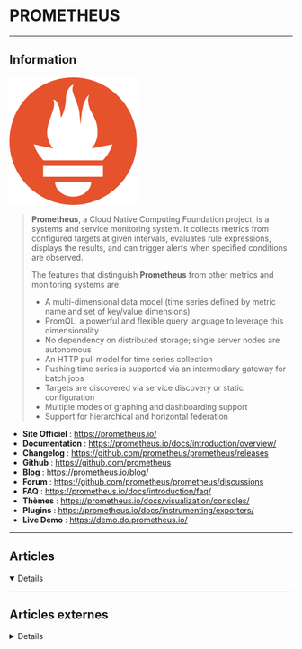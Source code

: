 # PROMETHEUS
----

## <i class="fa-solid fa-hashtag"></i> Information

![Logo](../../_media/apps/prometheus/prometheus-logo.svg ':size=250 :no-zoom')


> <i class="fa-solid fa-quote-left"></i> **Prometheus**, a Cloud Native Computing Foundation project, is a systems and service monitoring system. It collects metrics from configured targets at given intervals, evaluates rule expressions, displays the results, and can trigger alerts when specified conditions are observed.
>
> The features that distinguish **Prometheus** from other metrics and monitoring systems are:
>
> - A multi-dimensional data model (time series defined by metric name and set of key/value dimensions)
> - PromQL, a powerful and flexible query language to leverage this dimensionality
> - No dependency on distributed storage; single server nodes are autonomous
> - An HTTP pull model for time series collection
> - Pushing time series is supported via an intermediary gateway for batch jobs
> - Targets are discovered via service discovery or static configuration
> - Multiple modes of graphing and dashboarding support
> - Support for hierarchical and horizontal federation <i class="fa-solid fa-quote-left fa-rotate-180"></i>


- <i class="fa-solid fa-globe"></i> **Site Officiel** : https://prometheus.io/
- <i class="fa-solid fa-book"></i> **Documentation** : https://prometheus.io/docs/introduction/overview/
- <i class="fa-solid fa-file-circle-question"></i> **Changelog** : https://github.com/prometheus/prometheus/releases
- <i class="fa-brands fa-github"></i> **Github** : https://github.com/prometheus
- <i class="fab fa-blogger-b"></i> **Blog** : https://prometheus.io/blog/
- <i class="fas fa-comments"></i> **Forum** : https://github.com/prometheus/prometheus/discussions
- <i class="far fa-question-circle"></i> **FAQ** : https://prometheus.io/docs/introduction/faq/
- <i class="far fa-calendar-alt"></i> **Thèmes** : https://prometheus.io/docs/visualization/consoles/
- <i class="fas fa-tools"></i> **Plugins** : https://prometheus.io/docs/instrumenting/exporters/
- <i class="far fa-calendar-alt"></i> **Live Demo** : https://demo.do.prometheus.io/

---

## <i class="fa-regular fa-newspaper"></i> Articles

<details open>

</details>

---

## <i class="fa-solid fa-glasses"></i> Articles externes

<details>

- [[Tutoriel] Installer Prometheus/Grafana sans Docker](https://blog.zwindler.fr/2019/11/12/tutoriel-installer-prometheus-grafana-sans-docker/)
- [5 examples of Prometheus monitoring success](https://opensource.com/article/18/9/prometheus-operational-advantage)
- [5 steps to build a self-healing server with Alertmanager](https://developers.redhat.com/articles/2023/10/04/5-steps-build-self-healing-server-alertmanager#the_concepts_of_event_driven_and_self_healing)
- [Achieving Multi-Tenancy in Monitoring With Prometheus: The Mighty Thanos Receiver](https://dzone.com/articles/achieving-multi-tenancy-in-monitoring-with-prometh)
- [Alerting with Prometheus](http://blog.networktocode.com/post/prometheus_alerting/)
- [An Intro to PromQL: Basic Concepts & Examples](https://logz.io/blog/promql-examples-introduction/)
- [An introduction to monitoring with Prometheus](https://opensource.com/article/19/11/introduction-monitoring-prometheus)
- [An Open Source Prometheus Tutorial for System and Docker Monitoring](https://logz.io/blog/prometheus-tutorial-docker-monitoring/)
- [Better Prometheus rate() Function with VictoriaMetrics](https://www.percona.com/blog/2020/02/28/better-prometheus-rate-function-with-victoriametrics/)
- [Comment prendre un peu de Python pour faire un Exporter Prometheus](https://www.dadall.info/article643/comment-prendre-un-peu-de-python-pour-faire-un-exporter-prometheus)
- [Débuter avec Prometheus et se former](https://xavki.blog/debuter-avec-prometheus-et-se-former/)
- [Découverte de l’outil de supervision Prometheus](http://linuxfr.org/news/decouverte-de-l-outil-de-supervision-prometheus)
- [Découverte de Prometheus et Grafana](https://journaldunadminlinux.fr/tutoriel-decouverte-de-prometheus-et-grafana/)
- [Designing Prometheus Metrics](https://dzone.com/articles/designing-prometheus-metrics)
- [Discover Applications Running on Kubernetes With Prometheus](https://dzone.com/articles/discover-applications-running-on-kubernetes-with-p)
- [Exemple d’utilisation de Prometheus et Grafana pour le monitoring d’un cluster Kubernetes](https://blog.octo.com/exemple-dutilisation-de-prometheus-et-grafana-pour-le-monitoring-dun-cluster-kubernetes/)
- [Explore Prometheus Metrics with Logz.io Infrastructure Monitoring](https://logz.io/blog/infrastructure-monitoring-metrics-explore/)
- [Extending PMM’s Prometheus Configuration](https://www.percona.com/blog/2020/03/23/extending-pmm-prometheus-configuration/)
- [Getting Jaeger’s Java Client Internal Metrics Into Prometheus](https://dzone.com/articles/getting-jaegers-java-client-internal-metrics-into)
- [Getting Started on Monitoring with Prometheus and Grafana](https://technology.amis.nl/2018/09/25/getting-started-on-monitoring-with-prometheus-and-grafana/)
- [Getting Started with Prometheus – Part 1](http://www.oznetnerd.com/getting-started-prometheus-part-2/)
- [Getting Started with Prometheus – Part 2](http://www.oznetnerd.com/getting-started-docker-part-2/)
- [Getting started with Prometheus](https://opensource.com/article/18/12/introduction-prometheus)
- [Grafana & Prometheus: A Match Made in Heaven?](https://logz.io/blog/prometheus-and-grafana-a-match-made-in-heaven/)
- [Hitchhiker’s guide to Prometheus (Part 1)](https://epsagon.com/observability/hitchhikers-guide-to-prometheus-part-1/)
- [Hitchhiker’s guide to Prometheus (Part 2)](https://epsagon.com/observability/hitchhikers-guide-to-prometheus-part-2/)
- [How Prometheus Helps to Monitor a Kubernetes Deployment](https://opensourceforu.com/2020/06/how-prometheus-helps-to-monitor-a-kubernetes-deployment/)
- [How to Build a Scalable Prometheus Architecture](https://logz.io/blog/devops/prometheus-architecture-at-scale/)
- [How to Install and Configure Prometheus Alert Manager on Ubuntu 20.04 LTS](https://linuxhint.com/install-configure-prometheus-alert-manager-ubuntu/)
- [How to Install Prometheus and node_exporter on CentOS 7](https://www.howtoforge.com/tutorial/how-to-install-prometheus-and-node-exporter-on-centos-7/)
- [How to install Prometheus in Debian 11 or Ubuntu 20.04](https://www.how2shout.com/linux/how-to-install-prometheus-in-debian-11-or-ubuntu-20-04/)
- [How to Install Prometheus Monitoring and node_exporter on CentOS 8](https://www.howtoforge.com/tutorial/how-to-install-prometheus-and-node-exporter-on-centos-8/)
- [How to Install Prometheus on CentOS 8 / RHEL 8](https://www.linuxtechi.com/install-prometheus-monitoring-tool-centos-8-rhel-8/)
- [How To Install Prometheus on Ubuntu 18.04 LTS](https://www.howtoforge.com/tutorial/monitor-ubuntu-server-with-prometheus/)
- [How To Install Prometheus on Ubuntu 18.04 LTS](https://www.linux.com/learn/how-install-prometheus-ubuntu-1804-lts)
- [How to Install Prometheus on Ubuntu 18.04](https://linoxide.com/linux-how-to/install-prometheus-ubuntu/)
- [How to Install Prometheus System Monitoring Tool on Ubuntu 20.04](https://www.howtoforge.com/how-to-install-prometheus-on-ubuntu-20-04/)
- [How to make a dashboard](https://kennethgibson.dev/how-to-make-a-dashboard/)
- [How To Monitor BIND DNS server with Prometheus and Grafana](https://computingforgeeks.com/how-to-monitor-bind-dns-server-with-prometheus-and-grafana/)
- [How to Monitor Kubernetes Cluster with Prometheus and Grafana](https://linoxide.com/linux-how-to/monitor-kubernetes-cluster-prometheus-grafana/)
- [How to Monitor MongoDB with Prometheus & ClusterControl](https://severalnines.com/blog/how-monitor-mongodb-prometheus-clustercontrol)
- [How to set up and experiment with Prometheus remote-write](https://developers.redhat.com/articles/2023/11/30/how-set-and-experiment-prometheus-remote-write)
- [How to Setup Monitoring for Docker Containers using Prometheus](https://linoxide.com/containers/setup-monitoring-docker-containers-prometheus/)
- [How To Setup Prometheus Monitoring On Kubernetes Cluster](https://devopscube.com/setup-prometheus-monitoring-on-kubernetes/)
- [How To Upgrade Prometheus 1.x to Prometheus 2.0 On Ubuntu 16.04](https://www.digitalocean.com/community/tutorials/how-to-upgrade-prometheus-1-x-to-prometheus-2-0-on-ubuntu-16-04)
- [Infrastructure & System Monitoring using Prometheus](https://www.slideshare.net/MarcoPas1/infrastructure-system-monitoring-using-prometheus)
- [Infrastructure Monitoring Tutorial: Getting Started Sending Prometheus Metrics](https://logz.io/blog/infrastructure-monitoring-tutorial-getting-started-sending-prometheus-metrics/)
- [Install Prometheus in Ubuntu 20.04](https://linuxhint.com/install_prometheus_ubuntu/)
- [Installer Grafana, Prometheus et Node Exporter](https://www.dadall.info/article629/installer-grafana-prometheus-et-node-exporter)
- [Installer mysqld_export pour Prometheus et Grafana](https://www.dadall.info/article628/installer-mysqld-export-pour-prometheus-et-grafana)
- [Integrating Azure Monitor Metrics to Prometheus Time-Series Database With Azure Exporter](https://dzone.com/articles/integrating-azure-monitor-metrics-to-prometheus-ti)
- [Introduction to instrumenting applications with Prometheus](https://sysdig.com/blog/introduction-instrumenting-applications-prometheus/)
- [Introduction to PromQL](https://blog.networktocode.com/post/promql_for_network_telemetry/)
- [Kubernetes monitoring with Prometheus, the ultimate guide](https://sysdig.com/blog/kubernetes-monitoring-prometheus/)
- [Kubernetes Prometheus Best Practices](https://vmblog.com/archive/2020/02/24/kubernetes-prometheus-best-practices.aspx)
- [L'alerting avec Prometheus](https://www.dadall.info/article639/l-alerting-avec-prometheus)
- [MicroProfile Metrics with Prometheus and Grafana [Video]](https://dzone.com/articles/microprofile-metrics-with-prometheus-and-grafana)
- [Monitoring MySQL / MariaDB with Prometheus in five minutes](https://computingforgeeks.com/monitoring-mysql-mariadb-with-prometheus-in-five-minutes/)
- [Monitoring MySQL Replication lag with Prometheus & pt-heartbeat](https://www.slideshare.net/roidelapluie/monitoring-mysql-replication-lag-with-prometheus-ptheartbeat)
- [Monitoring MySQL with Prometheus and Grafana](https://www.slideshare.net/roidelapluie/monitoring-mysql-with-prometheus-and-grafana)
- [Monitoring MySQL with Prometheus, Grafana and Percona Dashboards](https://www.slideshare.net/roidelapluie/monitoring-mysql-with-prometheus-grafana-and-percona-dashbaords)
- [Monitoring S.M.A.R.T. Metrics with Prometheus and PMM](https://www.percona.com/blog/2018/09/03/monitoring-smart-metrics-with-prometheus-and-pmm/)
- [Monitoring Websites with Telegraf and Prometheus](http://blog.networktocode.com/post/monitoring_websites_with_telegraf_and_prometheus/)
- [Percona Monitoring and Management, Meet Prometheus Alertmanager](https://www.percona.com/blog/2020/02/21/percona-monitoring-and-management-meet-prometheus-alertmanger/)
- [Plomberie et écosystème Prometheus](https://www.youtube.com/watch?v=GvWxogZtQFs)
- [Présentation du logiciel Prometheus](https://www.worteks.com/2020/09/01/presentation-du-logiciel-prometheus/)
- [PROMETHEUS - 1. INTRODUCTION ET INSTALLATION](https://www.youtube.com/watch?v=ti0YEPZAxMk)
- [PROMETHEUS - 14. HAPROXY EXPORTER ET DASHBOARD](https://www.youtube.com/watch?v=3krW1mZ3IOc)
- [PROMETHEUS - 35. LES FEDERATIONS DE SERVEURS (CLUSTER)](https://www.youtube.com/watch?v=Vz_BTmvD8P4)
- [PROMETHEUS - 5. NODE EXPORTER : INSTALLATION](https://www.youtube.com/watch?v=GemiZs4G4vM)
- [PROMETHEUS - 8. PROMQL : BY LES REGROUPEMENTS](https://www.youtube.com/watch?v=ImWf1LsycFY)
- [PROMETHEUS & CONSUL](https://blog.wescale.fr/2017/06/30/prometheus-consul/)
- [Prometheus 2 Times Series Storage Performance Analyses](https://www.percona.com/blog/2018/09/20/prometheus-2-times-series-storage-performance-analyses/)
- [Prometheus and Grafana Integration With Java Applications](https://dzone.com/articles/grafana-and-prometheus-integration-with-java-base)
- [Prometheus anomaly detection](https://next.redhat.com/2019/11/18/prometheus-anomaly-detection/)
- [Prometheus at Scale – Part 1](https://dzone.com/articles/prometheus-at-scale-part-one)
- [Prometheus Blackbox: What? Why? How?](https://dzone.com/articles/prometheus-blackbox-what-why-how)
- [Prometheus by Example](https://codeburst.io/prometheus-by-example-4804ab86e741)
- [Prometheus Cheat Sheet - How to Join Multiple Metrics (Vector Matching)](https://iximiuz.com/en/posts/prometheus-vector-matching/)
- [Prometheus Monitoring with Open Source Grafana](https://logz.io/blog/prometheus-monitoring/)
- [PROMETHEUS STARTER KIT](https://blog.wescale.fr/2019/07/19/prometheus-starter-kit/)
- [Prometheus vs Nagios](https://logz.io/blog/prometheus-vs-nagios-metrics/)
- [Prometheus vs. CloudWatch for Cloud Native Applications](https://dzone.com/articles/prometheus-vs-cloudwatch-for-cloud-native-applicat)
- [Prometheus vs. InfluxDB: A Monitoring Comparison](https://logz.io/blog/prometheus-influxdb/)
- [Prometheus, de la technique au business](https://www.youtube.com/watch?v=LzQasUN661A)
- [Prometheus: Fill in Data for New Recording Rules](https://jessicagreben.medium.com/prometheus-fill-in-data-for-new-recording-rules-30a14ccb8467)
- [PROMQL FOR HUMANS](https://timber.io/blog/promql-for-humans/)
- [Quick install of prometheus, node_exporter and grafana](https://fritshoogland.wordpress.com/2018/06/06/quick-install-of-prometheus-node_exporter-and-grafana/)
- [Service discovery avec Netbox et Prometheus](https://enix.io/fr/blog/service-discovery-avec-netbox-et-prometheus/)
- [Superviser une infrastructure avec Prometheus (Part 1 - Fonctionnement)](https://blog.ippon.fr/2019/03/29/superviser-une-infrastructure-avec-prometheus-part-1-fonctionnement/)
- [Superviser une infrastructure avec Prometheus (Part 2 - Comparatif)](https://blog.ippon.fr/2019/04/26/superviser-une-infrastructure-avec-prometheus-part-2-comparatif/)
- [The perfect combo with Prometheus and Grafana, and more industry trends](https://opensource.com/article/20/5/Prometheus-Grafana-and-more-industry-trends)
- [What's new in the Prometheus Ecosystem? - Julien Pivotto](https://www.youtube.com/watch?v=QrH8-_lfaqM) (video)

</details>